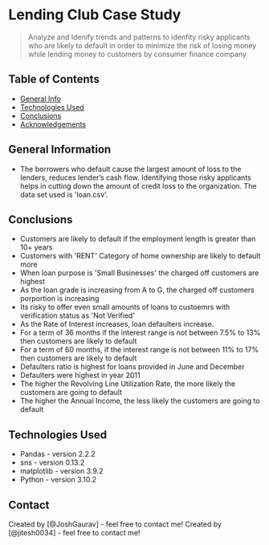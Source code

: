 # Lending Club Case Study
> Analyze and Idenify trends and patterns to idenfity risky applicants who are likely to default in order to minimize the risk of losing money while lending money to customers by consumer finance company


## Table of Contents
* [General Info](#general-information)
* [Technologies Used](#technologies-used)
* [Conclusions](#conclusions)
* [Acknowledgements](#acknowledgements)

<!-- You can include any other section that is pertinent to your problem -->

## General Information
- The borrowers who default cause the largest amount of loss to the lenders, reduces lender’s cash flow. Identifying those risky applicants helps in cutting down the amount of credit loss to the organization. The data set used is 'loan.csv'.

<!-- You don't have to answer all the questions - just the ones relevant to your project. -->

## Conclusions
- Customers are likely to default if the employment length is greater than 10+ years
- Customers with 'RENT' Category of home ownership are likely to default more
- When loan purpose is 'Small Businesses' the charged off customers are highest
- As the loan grade is increasing from A to G, the charged off customers porportion is increasing
- Its risky to offer even small amounts of loans to custoemrs with verification status as 'Not Verified'
- As the Rate of Interest increases, loan defaulters increase.
- For a term of 36 months if the interest range is not between 7.5% to 13% then customers are likely to default
- For a term of 60 months, if the interest range is not between 11% to 17% then customers are likely to default
- Defaulters ratio is highest for loans provided in June and December
- Defaulters were highest in year 2011
- The higher the Revolving Line Utilization Rate, the more likely the customers are going to default
- The higher the Annual Income, the less likely the customers are going to default

<!-- You don't have to answer all the questions - just the ones relevant to your project. -->


## Technologies Used
- Pandas - version 2.2.2
- sns - version 0.13.2
- matplotlib - version 3.9.2
- Python - version 3.10.2

<!-- As the libraries versions keep on changing, it is recommended to mention the version of library used in this project -->


## Contact
Created by [@JoshGaurav] - feel free to contact me!
Created by [@jitesh0034] - feel free to contact me!


<!-- Optional -->
<!-- ## License -->
<!-- This project is open source and available under the [... License](). -->

<!-- You don't have to include all sections - just the one's relevant to your project -->